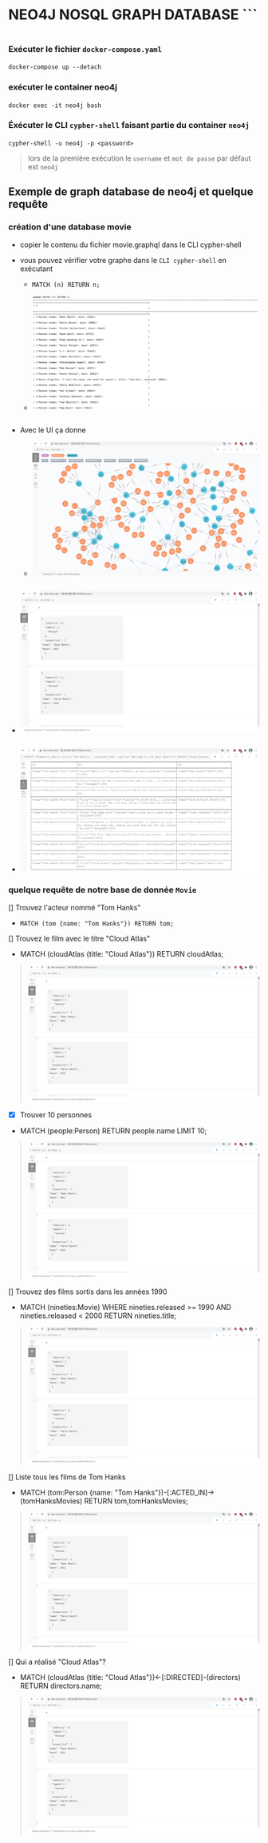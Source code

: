 # NEO4J NOSQL GRAPH DATABASE ```
```
```

### Exécuter le fichier `docker-compose.yaml`

`docker-compose up --detach`

### exécuter le container neo4j

`docker exec -it neo4j bash`

### Éxécuter le CLI `cypher-shell` faisant partie du container `neo4j`

`cypher-shell -u neo4j -p <password>`

> lors de la première exécution le `username` et `mot de passe` par défaut est `neo4j `

## Exemple de graph database de neo4j et quelque requête

### création d'une database movie

- copier le contenu du fichier movie.graphql dans le CLI cypher-shell

- vous pouvez vérifier votre graphe dans le `CLI cypher-shell` en exécutant

   - `MATCH (n) RETURN n;`
   
   - ![image](images/movie_cli.png)
   
```
```
- Avec le UI ça donne

   - ![image](images/graph_ui.png)
```
```
   - ![image](images/table_ui.png)
```
```
   - ![image](images/text_ui.png)

### quelque requête de notre base de donnée `Movie` 

[] Trouvez l'acteur nommé "Tom Hanks"

- `MATCH (tom {name: "Tom Hanks"}) RETURN tom;`

[] Trouvez le film avec le titre "Cloud Atlas"

- MATCH (cloudAtlas {title: "Cloud Atlas"}) RETURN cloudAtlas;
 
> ![image](images/table_ui.png)

- [x] Trouver 10 personnes
 
- MATCH (people:Person) RETURN people.name LIMIT 10;
 
> ![image](images/table_ui.png)

[] Trouvez des films sortis dans les années 1990

- MATCH (nineties:Movie) WHERE nineties.released >= 1990 AND nineties.released < 2000 RETURN nineties.title;
 
> ![image](images/table_ui.png)

[] Liste tous les films de Tom Hanks 
 
- MATCH (tom:Person {name: "Tom Hanks"})-[:ACTED_IN]->(tomHanksMovies) RETURN tom,tomHanksMovies;
 
> ![image](images/table_ui.png)

[] Qui a réalisé "Cloud Atlas"?

- MATCH (cloudAtlas {title: "Cloud Atlas"})<-[:DIRECTED]-(directors) RETURN directors.name;

> ![image](images/table_ui.png) 


